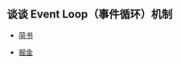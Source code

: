 ## 谈谈 Event Loop（事件循环）机制

- [简书](https://www.jianshu.com/p/6e9f4eb7fdbb)

- [掘金](https://juejin.im/post/5ac0cc38f265da238440b9ec)